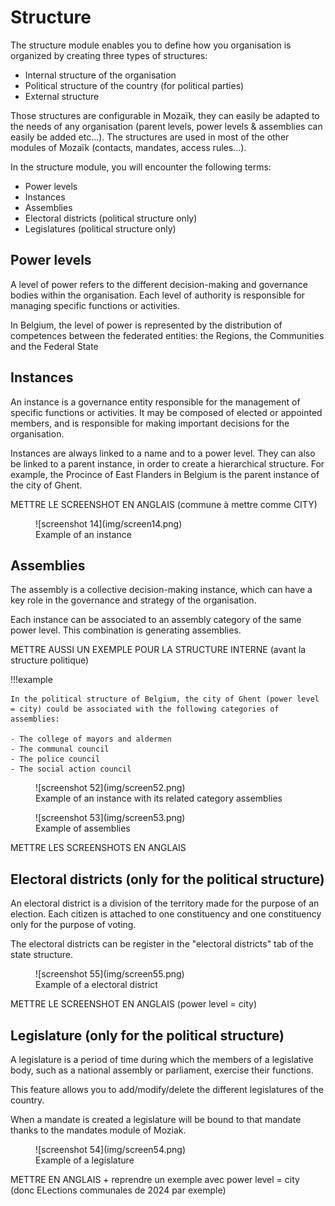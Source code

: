 # Structure

The structure module enables you to define how you organisation is organized by creating three types of structures:

- Internal structure of the organisation
- Political structure of the country (for political parties)
- External structure

Those structures are configurable in Mozaïk, they can easily be adapted to the needs of any organisation (parent levels, power levels & assemblies can easily be added etc...). The structures are used in most of the other modules of Mozaïk (contacts, mandates, access rules...).

In the structure module, you will encounter the following terms: 

- Power levels
- Instances
- Assemblies
- Electoral districts (political structure only)
- Legislatures (political structure only)

## Power levels

A level of power refers to the different decision-making and governance bodies within the organisation. Each level of authority is responsible for managing specific functions or activities.

In Belgium, the level of power is represented by the distribution of competences between the federated entities: the Regions, the Communities and the Federal State

## Instances

An instance is a governance entity responsible for the management of specific functions or activities. It may be composed of elected or appointed members, and is responsible for making important decisions for the organisation.

Instances are always linked to a name and to a power level. They can also be linked to a parent instance, in order to create a hierarchical structure. For example, the Procince of East Flanders in Belgium is the parent instance of the city of Ghent.

METTRE LE SCREENSHOT EN ANGLAIS  (commune à mettre comme CITY)

<figure markdown>
![screenshot 14](img/screen14.png)
<figcaption>Example of an instance</figcaption>
</figure>

## Assemblies

The assembly is a collective decision-making instance, which can have a key role in the governance and strategy of the organisation.

Each instance can be associated to an assembly category of the same power level. This combination is generating assemblies.


METTRE AUSSI UN EXEMPLE POUR LA STRUCTURE INTERNE (avant la structure politique)


!!!example

    In the political structure of Belgium, the city of Ghent (power level = city) could be associated with the following categories of assemblies:

    - The college of mayors and aldermen 
    - The communal council
    - The police council
    - The social action council

<figure markdown>
![screenshot 52](img/screen52.png)
<figcaption>Example of an instance with its related category assemblies</figcaption>
</figure>

<figure markdown>
![screenshot 53](img/screen53.png)
<figcaption>Example of assemblies</figcaption>
</figure>

METTRE LES SCREENSHOTS EN ANGLAIS 

## Electoral districts (only for the political structure)

An electoral district is a division of the territory made for the purpose of an election. Each citizen is attached to one constituency and one constituency only for the purpose of voting.

The electoral districts can be register in the "electoral districts" tab of the state structure.

<figure markdown>
![screenshot 55](img/screen55.png)
<figcaption>Example of a electoral district</figcaption>
</figure>

METTRE LE SCREENSHOT EN ANGLAIS (power level = city)

## Legislature (only for the political structure)

A legislature is a period of time during which the members of a legislative body, such as a national assembly or parliament, exercise their functions.

This feature allows you to add/modify/delete the different legislatures of the country.

When a mandate is created a legislature will be bound to that mandate thanks to the mandates module of Moziak. 

<figure markdown>
![screenshot 54](img/screen54.png)
<figcaption>Example of a legislature</figcaption>
</figure>

METTRE EN ANGLAIS + reprendre un exemple avec power level = city (donc ELections communales de 2024 par exemple)